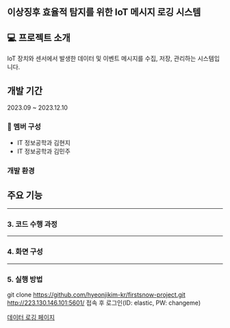 ## 이상징후 효율적 탐지를 위한 IoT 메시지 로깅 시스템  

  
## 💻 프로젝트 소개
IoT 장치와 센서에서 발생한 데이터 및 이벤트 메시지를 수집, 저장, 관리하는 시스템입니다.
<br>

##  개발 기간
2023.09 ~ 2023.12.10 

### 👭 멤버 구성
- IT 정보공학과 김현지
- IT 정보공학과 김민주  

### 개발 환경


##  주요 기능


-------------------------------------------------------------------------------------------------
### 3. 코드 수행 과정
-------------------------------------------------------------------------------------------------
### 4. 화면 구성

-------------------------------------------------------------------------------------------------
### 5. 실행 방법
git clone https://github.com/hyeonjikim-kr/firstsnow-project.git
http://223.130.146.101:5601/ 접속 후 로그인(ID: elastic, PW: changeme)


[데이터 로깅 페이지]()
